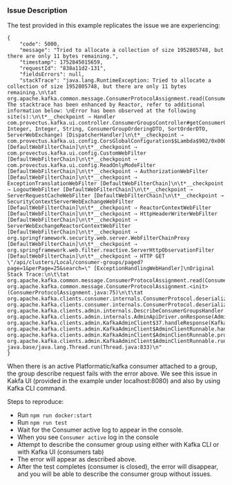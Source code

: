 ### Issue Description

The test provided in this example replicates the issue we are experiencing:
```
{
    "code": 5000,
    "message": "Tried to allocate a collection of size 1952805748, but there are only 11 bytes remaining.",
    "timestamp": 1752845015659,
    "requestId": "838a11d2-131",
    "fieldsErrors": null,
    "stackTrace": "java.lang.RuntimeException: Tried to allocate a collection of size 1952805748, but there are only 11 bytes remaining.\n\tat org.apache.kafka.common.message.ConsumerProtocolAssignment.read(ConsumerProtocolAssignment.java:107)\n\tSuppressed: The stacktrace has been enhanced by Reactor, refer to additional information below: \nError has been observed at the following site(s):\n\t*__checkpoint ⇢ Handler com.provectus.kafka.ui.controller.ConsumerGroupsController#getConsumerGroupsPage(String, Integer, Integer, String, ConsumerGroupOrderingDTO, SortOrderDTO, ServerWebExchange) [DispatcherHandler]\n\t*__checkpoint ⇢ com.provectus.kafka.ui.config.CorsGlobalConfiguration$$Lambda$902/0x00000008006bb808 [DefaultWebFilterChain]\n\t*__checkpoint ⇢ com.provectus.kafka.ui.config.CustomWebFilter [DefaultWebFilterChain]\n\t*__checkpoint ⇢ com.provectus.kafka.ui.config.ReadOnlyModeFilter [DefaultWebFilterChain]\n\t*__checkpoint ⇢ AuthorizationWebFilter [DefaultWebFilterChain]\n\t*__checkpoint ⇢ ExceptionTranslationWebFilter [DefaultWebFilterChain]\n\t*__checkpoint ⇢ LogoutWebFilter [DefaultWebFilterChain]\n\t*__checkpoint ⇢ ServerRequestCacheWebFilter [DefaultWebFilterChain]\n\t*__checkpoint ⇢ SecurityContextServerWebExchangeWebFilter [DefaultWebFilterChain]\n\t*__checkpoint ⇢ ReactorContextWebFilter [DefaultWebFilterChain]\n\t*__checkpoint ⇢ HttpHeaderWriterWebFilter [DefaultWebFilterChain]\n\t*__checkpoint ⇢ ServerWebExchangeReactorContextWebFilter [DefaultWebFilterChain]\n\t*__checkpoint ⇢ org.springframework.security.web.server.WebFilterChainProxy [DefaultWebFilterChain]\n\t*__checkpoint ⇢ org.springframework.web.filter.reactive.ServerHttpObservationFilter [DefaultWebFilterChain]\n\t*__checkpoint ⇢ HTTP GET \"/api/clusters/Local/consumer-groups/paged?page=1&perPage=25&search=\" [ExceptionHandlingWebHandler]\nOriginal Stack Trace:\n\t\tat org.apache.kafka.common.message.ConsumerProtocolAssignment.read(ConsumerProtocolAssignment.java:107)\n\t\tat org.apache.kafka.common.message.ConsumerProtocolAssignment.<init>(ConsumerProtocolAssignment.java:75)\n\t\tat org.apache.kafka.clients.consumer.internals.ConsumerProtocol.deserializeAssignment(ConsumerProtocol.java:152)\n\t\tat org.apache.kafka.clients.consumer.internals.ConsumerProtocol.deserializeAssignment(ConsumerProtocol.java:171)\n\t\tat org.apache.kafka.clients.admin.internals.DescribeConsumerGroupsHandler.handleResponse(DescribeConsumerGroupsHandler.java:133)\n\t\tat org.apache.kafka.clients.admin.internals.AdminApiDriver.onResponse(AdminApiDriver.java:216)\n\t\tat org.apache.kafka.clients.admin.KafkaAdminClient$37.handleResponse(KafkaAdminClient.java:4554)\n\t\tat org.apache.kafka.clients.admin.KafkaAdminClient$AdminClientRunnable.handleResponses(KafkaAdminClient.java:1268)\n\t\tat org.apache.kafka.clients.admin.KafkaAdminClient$AdminClientRunnable.processRequests(KafkaAdminClient.java:1421)\n\t\tat org.apache.kafka.clients.admin.KafkaAdminClient$AdminClientRunnable.run(KafkaAdminClient.java:1344)\n\t\tat java.base/java.lang.Thread.run(Thread.java:833)\n"
}
```

When there is an active Platformatic/kafka consumer attached to a group, the group describe request fails with the error above.
We see this issue in Kakfa UI (provided in the example under localhost:8080) and also by using Kafka CLI command.

Steps to reproduce:
- Run `npm run docker:start`
- Run `npm run test`
- Wait for the Consumer active log to appear in the console.
- When you see `Consumer active` log in the console
- Attempt to describe the consumer group using either with Kafka CLI or with Kafka UI (consumers tab)
- The error will appear as described above.
- After the test completes (consumer is closed), the error will disappear, and you will be able to describe the consumer group without issues.